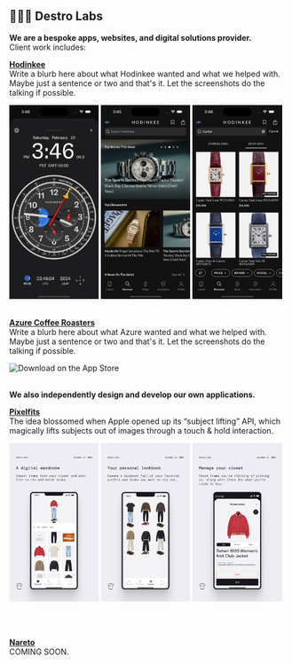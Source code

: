 ## 🧑🏻‍🔬 **Destro Labs**

**We are a bespoke apps, websites, and digital solutions provider.**  
Client work includes:

**[Hodinkee](https://apps.apple.com/us/app/hodinkee/id1008305274)**  
Write a blurb here about what Hodinkee wanted and what we helped with. Maybe just a sentence or two and that's it. Let the screenshots do the talking if possible.

<img src="screenshots/hodinkee-clock.png" alt="Image 1" width="32%"/>
<img src="screenshots/hodinkee-discover.png" alt="Image 2" width="32%"/>
<img src="screenshots/hodinkee-search.png" alt="Image 3" width="32%"/>

<br>
<br>

**[Azure Coffee Roasters](https://www.azurecoffeeroasters.com)**  
Write a blurb here about what Azure wanted and what we helped with. Maybe just a sentence or two and that's it. Let the screenshots do the talking if possible.

<img src="screenshots/azure-home.png" alt="Download on the App Store"/>

<br>
<br>

**We also independently design and develop our own applications.**

**[Pixelfits](https://apps.apple.com/us/app/id6469011331)**  
The idea blossomed when Apple opened up its “subject lifting” API, which magically lifts subjects out of images through a touch & hold interaction.

<img src="screenshots/pixelfits-ig1.jpg" alt="Image 1" width="32%"/> <img src="screenshots/pixelfits-ig2.jpg" alt="Image 2" width="32%"/> <img src="screenshots/pixelfits-ig3.jpg" alt="Image 3" width="32%"/>

<br>
<br>

**[Nareto](https://apps.apple.com/us/app/id6469011331)**  
COMING SOON.

<br>
<br>

